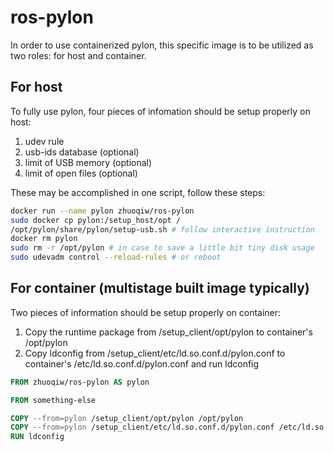 # ros-pylon

In order to use containerized pylon, this specific image is to be utilized as two roles: for host and container.

## For host

To fully use pylon, four pieces of infomation should be setup properly on host:

1. udev rule
1. usb-ids database (optional)
1. limit of USB memory (optional)
1. limit of open files (optional)

These may be accomplished in one script, follow these steps:

```bash
docker run --name pylon zhuoqiw/ros-pylon
sudo docker cp pylon:/setup_host/opt /
/opt/pylon/share/pylon/setup-usb.sh # follow interactive instruction
docker rm pylon
sudo rm -r /opt/pylon # in case to save a little bit tiny disk usage
sudo udevadm control --reload-rules # or reboot
```

## For container (multistage built image typically)

Two pieces of information should be setup properly on container:

1. Copy the runtime package from /setup_client/opt/pylon to container's /opt/pylon
1. Copy ldconfig from /setup_client/etc/ld.so.conf.d/pylon.conf to container's /etc/ld.so.conf.d/pylon.conf and run ldconfig

```Dockerfile
FROM zhuoqiw/ros-pylon AS pylon

FROM something-else

COPY --from=pylon /setup_client/opt/pylon /opt/pylon
COPY --from=pylon /setup_client/etc/ld.so.conf.d/pylon.conf /etc/ld.so.conf.d/pylon.conf
RUN ldconfig
```
